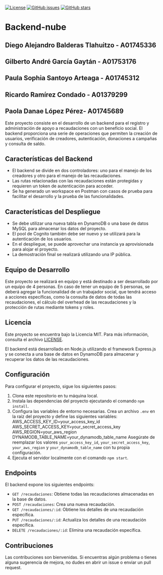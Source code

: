 [![License](https://img.shields.io/badge/License-MIT-blue.svg)](https://opensource.org/licenses/MIT)
[![GitHub issues](https://img.shields.io/github/issues/A01745312/Backend-nube)](https://github.com/A01745312/Backend-nube/issues)
[![GitHub stars](https://img.shields.io/github/stars/A01745312/Backend-nube)](https://github.com/A01745312/Backend-nube/stargazers)

# Backend-nube
## Diego Alejandro Balderas Tlahuitzo - A01745336
## Gilberto André García Gaytán - A01753176
## Paula Sophia Santoyo Arteaga - A01745312
## Ricardo Ramírez Condado - A01379299
## Paola Danae López Pérez- A01745689


Este proyecto consiste en el desarrollo de un backend para el registro y administración de apoyo a recaudaciones con un beneficio social. El backend proporciona una serie de operaciones que permiten la creación de usuarios, verificación de creadores, autenticación, donaciones a campañas y consulta de saldo.

## Características del Backend

- El backend se divide en dos controladores: uno para el manejo de los creadores y otro para el manejo de las recaudaciones.
- Las rutas relacionadas con las recaudaciones están protegidas y requieren un token de autenticación para acceder.
- Se ha generado un workspace en Postman con casos de prueba para facilitar el desarrollo y la prueba de las funcionalidades.

## Características del Despliegue

- Se debe utilizar una nueva tabla en DynamoDB o una base de datos MySQL para almacenar los datos del proyecto.
- El pool de Cognito también debe ser nuevo y se utilizará para la autenticación de los usuarios.
- En el despliegue, se puede aprovechar una instancia ya aprovisionada para alojar el proyecto.
- La demostración final se realizará utilizando una IP pública.

## Equipo de Desarrollo

Este proyecto se realizará en equipo y está destinado a ser desarrollado por un equipo de 4 personas. En caso de tener un equipo de 5 personas, se deberá agregar la funcionalidad de un trabajador social, que tendrá acceso a acciones específicas, como la consulta de datos de todas las recaudaciones, el cálculo del overhead de las recaudaciones y la protección de rutas mediante tokens y roles.


## Licencia

Este proyecto se encuentra bajo la Licencia MIT. Para más información, consulta el archivo [LICENSE](LICENSE).

El backend está desarrollado en Node.js utilizando el framework Express.js y se conecta a una base de datos en DynamoDB para almacenar y recuperar los datos de las recaudaciones.

## Configuración

Para configurar el proyecto, sigue los siguientes pasos:

1. Clona este repositorio en tu máquina local.
2. Instala las dependencias del proyecto ejecutando el comando `npm install`.
3. Configura las variables de entorno necesarias. Crea un archivo `.env` en la raíz del proyecto y define las siguientes variables:
AWS_ACCESS_KEY_ID=your_access_key_id
AWS_SECRET_ACCESS_KEY=your_secret_access_key
AWS_REGION=your_aws_region
DYNAMODB_TABLE_NAME=your_dynamodb_table_name
Asegúrate de reemplazar los valores `your_access_key_id`, `your_secret_access_key`, `your_aws_region` y `your_dynamodb_table_name` con tu propia configuración.
4. Ejecuta el servidor localmente con el comando `npm start`.

## Endpoints

El backend expone los siguientes endpoints:

- `GET /recaudaciones`: Obtiene todas las recaudaciones almacenadas en la base de datos.
- `POST /recaudaciones`: Crea una nueva recaudación.
- `GET /recaudaciones/:id`: Obtiene los detalles de una recaudación específica.
- `PUT /recaudaciones/:id`: Actualiza los detalles de una recaudación específica.
- `DELETE /recaudaciones/:id`: Elimina una recaudación específica.

## Contribuciones

Las contribuciones son bienvenidas. Si encuentras algún problema o tienes alguna sugerencia de mejora, no dudes en abrir un issue o enviar un pull request.
